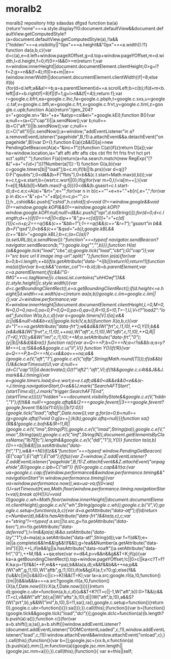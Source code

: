 # moralb2
moralb2 repository
http sdasdas
dfgsd
function ba(a){return"none"===a.style.display?!0:document.defaultView&&document.defaultView.getComputedStyle?(a=document.defaultView.getComputedStyle(a),!!a&&("hidden"===a.visibility||"0px"===a.height&&"0px"===a.width)):!1}
function da(a,b,c){var d=c(a),e=d.left+window.pageXOffset,g=d.top+window.pageYOffset,m=d.width,l=d.height,f=0;if(0>=l&&0>=m)return f;var n=window.innerHeight||document.documentElement.clientHeight;0>g+l?f=2:g>=n&&(f=4);if(0>e+m||e>=(window.innerWidth||document.documentElement.clientWidth))f|=8;else if(b){for(d=d.left;a&&a!==b;a=a.parentElement)d+=a.scrollLeft;b=c(b);if(d+m<b.left||d>=b.right)f|=8}f||(f=1,g+l>n&&(f|=4));return f};var r=google.c.bfrt,ea=google.c.lhc,fa=google.c.pbph,t=google.c.sxs,u=google.c.taf,v=google.c.btfi,w=google.c.frt,x=google.c.frvt,y=google.c.timl,z=google.c.upb;function A(a){return"/gen_204?s="+google.sn+"&t="+a+"&atyp=csi&ei="+google.kEI};function B(){var a;null==(a=C("cap"))||a.sendNow();var b;null==(b=C("aft"))||b.sendNow();var c;null==(c=C("all"))||c.sendNow();a=window;"addEventListener"in a?a.removeEventListener("pagehide",B,!1):a.attachEvent&&a.detachEvent("onpagehide",B)}var D={};function E(a){z&&(D[a]=new PendingGetBeacon(A(a)+"&inc=1"))}function C(a){if(z)return D[a]};var ha=window.location,ia="aft afti aftr afts cbs cbt fht frt frts frvt hct prt sct".split(" ");function F(a){return(a=ha.search.match(new RegExp("[?&]"+a+"=(\\d+)")))?Number(a[1]):-1}
function G(a,b){var c=google.timers[b||"load"];b=c.m;if(!b||!b.prs){var d=q()?0:F("qsubts");0<d&&(b=F("fbts"),0<b&&(c.t.start=Math.max(d,b)));var e=c.t,g=e.start;b={wsrt:c.wsrt||0};if(g)for(var m=0,l;l=ia[m++];){var f=e[l];f&&(b[l]=Math.max(f-g,0))}0<d&&(b.gsasrt=c.t.start-d);d=c.e;c=A(a)+"&rt=";e="";for(var n in b)c+=""+e+n+"."+b[n],e=",";for(var p in d)c+="&"+p+"="+d[p];n=c;p="";c=[];h._cshid&&c.push(["cshid",h._cshid]);d=void 0!==window.google&&void 0!==window.google.kOPI&&0!==window.google.kOPI?window.google.kOPI:null;null!=d&&c.push(["opi",d.toString()]);for(d=0;d<c.length;d++){if(0===d||0<d)p+="&";p+=c[d][0]+"="+c[d][1]}c=n+p;2===q()&&(c+="&bb=1");1===q()&&(c+="&r=1");"gsasrt"in b&&(b=F("qsd"),0<b&&(c+="&qsd="+b));google.kBL&&(c+="&bl="+google.kBL);b=c;(a=C(a))?(a.setURL(b),a.sendNow()):"function"===typeof navigator.sendBeacon?navigator.sendBeacon(b,""):google.log("","",b)}};function H(a){a&&google.tick("load","cbs",a);google.tick("load","cbt");G("cap")};var I="src bsrc url ll image img-url".split(" ");function ja(a){for(var b=0;b<I.length;++b)if(a.getAttribute("data-"+I[b]))return!0;return!1}function ma(a){for(var b=a;b&&"center_col"!==b.id;)b=b.parentElement;var c=a.parentElement;if(c&&("G-IMG"===c.tagName||c.classList.contains("uhHOwf"))&&(c.style.height||c.style.width)){var d=c.getBoundingClientRect(),e=a.getBoundingClientRect();if(d.height<=e.height||d.width<=e.width)a=c}return aa(a,b)}google.c.iim=google.c.iim||{};var J=window.performance;var K=window.innerHeight||document.documentElement.clientHeight,L=0,M=0,N=0,O=0,na=0,oa=0,P=0,Q=0,pa=0,qa=0,R=!0,S=!0,T=-1,U,V=t?"load2":"load";function W(a,b,c,d){var e=google.timers[V].t[a];e&&(c||d&&null!=b&&b<e)||google.tick(V,a,b)}function X(a,b,c){var d="1"===a.getAttribute("data-frt");w&&d&&(W("frt",c,!1,!0),++O,Y());b&&(x&&d&&(W("frvt",c,!1,!0),++oa),W("aft",c,!1,!0),W("afti",c,!1,!0),++Q,R||(T=K),Y());y&&W("iml",c,!1,!0);++M;a.setAttribute("data-frt","0");(y||b||r&&d)&&ra()}
function ra(){var a=Q===P,b=O===N;a=r?a&&b:a;a=y?M===L:a;!S&&a&&google.c.u("il",V)}
function Y(){if(!R){var a=Q===P,b=O===N,c=x&&oa===na;a&&(google.c.e(V,"aft","1"),google.c.e(V,"aftp",String(Math.round(T))));if(a&&b){U&&clearTimeout(U);var d;null==(d=C("cap"))||d.deactivate();G(t?"aft2":"aft",V);if(!t&&google.c.c4t&&J&&J.mark&&J.timing){var e=google.timers.load;d=e.wsrt;e=e.t.aft;d&&0<d&&e&&0<e&&(e-=J.timing.navigationStart,0<e&&(J.mark("SearchAFTStart",{startTime:d}),J.mark("trigger:SearchAFTEnd",{startTime:e})))}}"hidden"===document.visibilityState&&google.c.e(V,"hddn","1");if(!t&&
null!==google.aftq&&(2===google.fevent||3===google.fevent?google.fevent:1)&((a?1:0)|(c||b?2:0))){google.tick("load","aftqf",Date.now());var g;for(a=0;b=null==(g=google.aftq)?void 0:g[a++];)k(b);google.aftq=null}}}function sa(){R&&!google.c.bofr&&(R=!1,R||(google.c.e(V,"ima",String(P)),google.c.e(V,"imad",String(pa)),google.c.e(V,"imac",String(qa)),google.c.e(V,"imf",String(N)),document.getElementsByClassName("Ib7Efc").length&&google.c.e(V,"ddl","1")),Y())}
function ta(a,b){0===b||b&8||(a.setAttribute("data-frt","1"),w&&++N)}if(z&&"function"===typeof window.PendingGetBeacon){E("cap");E("aft");E("all");if(fa){var Z=window;Z.addEventListener?Z.addEventListener("pagehide",B,!1):Z.attachEvent&&Z.attachEvent("onpagehide",B)}google.c.lpb=C("all")}
if(0<google.c.cap&&!t)a:{var ua=google.c.cap;if(window.performance&&window.performance.timing&&"navigationStart"in window.performance.timing){var va=window.performance.now(),wa=ua-va;if(0<wa){U=setTimeout(H,wa,Math.floor(window.performance.timing.navigationStart+va));break a}H()}U=void 0}google.c.wh=Math.floor(window.innerHeight||document.documentElement.clientHeight);google.c.e(V,"wh",String(google.c.wh));google.c.b("il",V);google.c.setup=function(a,b,c){var d=a.getAttribute("data-atf");if(d)return c=Number(d),b&&!a.hasAttribute("data-frt")&&ta(a,c),c;var e="string"!==typeof a.src||!a.src,g=!!a.getAttribute("data-bsrc"),m=!!a.getAttribute("data-deferred"),l=!m&&ja(a);l&&a.setAttribute("data-lzy_","1");d=ma(a);a.setAttribute("data-atf",String(d));var f=!!(d&1);e=(e||a.complete)&&!m&&!g&&!(f&&l);g=!ea&&Number(a.getAttribute("data-iml"))||0;++L;if(e&&!g||a.hasAttribute("data-noaft"))a.setAttribute("data-frt","0"),++M,f&&
++qa;else{var n=d&4,p=v&&n&&g&&T<K;if(p){var ka=a.getBoundingClientRect().top+window.pageYOffset;!c||0>c||ka<c?T=f?K:ka:p=!1}f&&(++P,m&&++pa);b&&ta(a,d);x&&f&&b&&++na;p&&(W("aft",g,!1,!0),W("aftb",g,!1,!0));if(e&&g)X(a,f,v?0:g);else{f&&(!u&&!c||n||c&&(0>c||c>=K))&&(T=K);var la=a.src;google.rll(a,!0,function(){(m||l)&&la&&la===a.src?google.rll(a,!0,function(){X(a,f,Date.now())}):X(a,f,Date.now())})}}return d};google.c.ubr=function(a,b,c,d){u&&T<K?(T=c||-1,W("aft",b)):0>T&&(c&&(T=c),v&&W("aft",b));a||W("afts",b,!0);d||(W("aft",b,!0),a&&S?(W("prt",b),y&&W("iml",b,!0),S=!1,sa(),ra(),google.c.setup=function(){return 0},google.c.ubr=function(){}):sa())};}).call(this);(function(){var b=[function(){google.tick&&google.tick("load","dcl")}];google.dclc=function(a){b.length?b.push(a):a()};function c(){for(var a=b.shift();a;)a(),a=b.shift()}window.addEventListener?(document.addEventListener("DOMContentLoaded",c,!1),window.addEventListener("load",c,!1)):window.attachEvent&&window.attachEvent("onload",c);}).call(this);(function(){var b=[];google.jsc={xx:b,x:function(a){b.push(a)},mm:[],m:function(a){google.jsc.mm.length||(google.jsc.mm=a)}};}).call(this);(function(){
var e=this||self;

